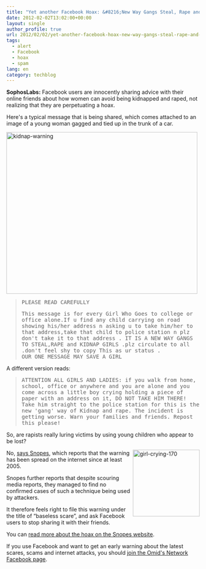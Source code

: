 ```yaml
---
title: "Yet another Facebook Hoax: &#8216;New Way Gangs Steal, Rape and Kidnap Girls'"
date: 2012-02-02T13:02:00+00:00
layout: single
author_profile: true
url: 2012/02/02/yet-another-facebook-hoax-new-way-gangs-steal-rape-and-kidnap-girls/
tags:
  - alert
  - Facebook
  - hoax
  - spam
lang: en
category: techblog
---
```

**SophosLabs:** Facebook users are innocently sharing advice with their online friends about how women can avoid being kidnapped and raped, not realizing that they are perpetuating a hoax. 

Here's a typical message that is being shared, which comes attached to an image of a young woman gagged and tied up in the trunk of a car. 

[<img title="kidnap-warning" border="0" alt="kidnap-warning" src="http://lh5.ggpht.com/-XvqjnSyVNTo/TyqCBt5oa-I/AAAAAAAAEc4/2VgVA1pK-1I/kidnap-warning_thumb%25255B2%25255D.jpg?imgmax=800" width="498" height="422" />](http://lh5.ggpht.com/-GUDXB1ARBdo/TyqB5zJz8DI/AAAAAAAAEcw/6YB9NQjm8hc/s1600-h/kidnap-warning%25255B4%25255D.jpg) 

> <tt>PLEASE READ CAREFULLY</tt> 
> 
> <tt>This message is for every Girl Who Goes to college or office alone.If u find any child carrying on road showing his/her address n asking u to take him/her to that address,take that child to police station n plz don't take it to that address . IT IS A NEW WAY GANGS TO STEAL,RAPE and KIDNAP GIRLS .plz circulate to all .don't feel shy to copy This as ur status .</tt>  
> <tt>OUR ONE MESSAGE MAY SAVE A GIRL</tt>

A different version reads: 

> <tt>ATTENTION ALL GIRLS AND LADIES: if you walk from home, school, office or anywhere and you are alone and you come across a little boy crying holding a piece of paper with an address on it, DO NOT TAKE HIM THERE! Take him straight to the police station for this is the new 'gang' way of Kidnap and rape. The incident is getting worse. Warn your families and friends. Repost this please!</tt>

So, are rapists really luring victims by using young children who appear to be lost? 

[<img title="girl-crying-170" border="0" alt="girl-crying-170" align="right" src="http://lh3.ggpht.com/-tMeq-rh-OT4/TyqCXPYkV3I/AAAAAAAAEdI/ugSyf5bai8Q/girl-crying-170_thumb%25255B2%25255D.jpg?imgmax=800" width="174" height="174" />](http://lh5.ggpht.com/-K-OuNTD2Yt0/TyqCPT1xA2I/AAAAAAAAEdA/nq0fMJG9DAo/s1600-h/girl-crying-170%25255B4%25255D.jpg)No, <a href="http://www.snopes.com/crime/warnings/childlure.asp" target="_blank">says Snopes</a>, which reports that the warning has been spread on the internet since at least 2005. 

Snopes further reports that despite scouring media reports, they managed to find no confirmed cases of such a technique being used by attackers. 

It therefore feels right to file this warning under the title of &#8220;baseless scare&#8221;, and ask Facebook users to stop sharing it with their friends. 

You can <a href="http://www.snopes.com/crime/warnings/childlure.asp" target="_blank">read more about the hoax on the Snopes website</a>. 

If you use Facebook and want to get an early warning about the latest scares, scams and internet attacks, you should <a href="https://www.facebook.com/omidsnetwork/" target="_blank">join the Omid's Network Facebook page</a>.